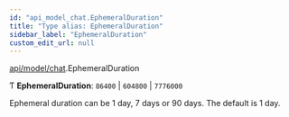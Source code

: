 ```yaml
---
id: "api_model_chat.EphemeralDuration"
title: "Type alias: EphemeralDuration"
sidebar_label: "EphemeralDuration"
custom_edit_url: null
---
```


[api/model/chat](/api/modules/api_model_chat.md).EphemeralDuration

Ƭ **EphemeralDuration**: ``86400`` \| ``604800`` \| ``7776000``

Ephemeral duration can be 1 day, 7 days or 90 days. The default is 1 day.
